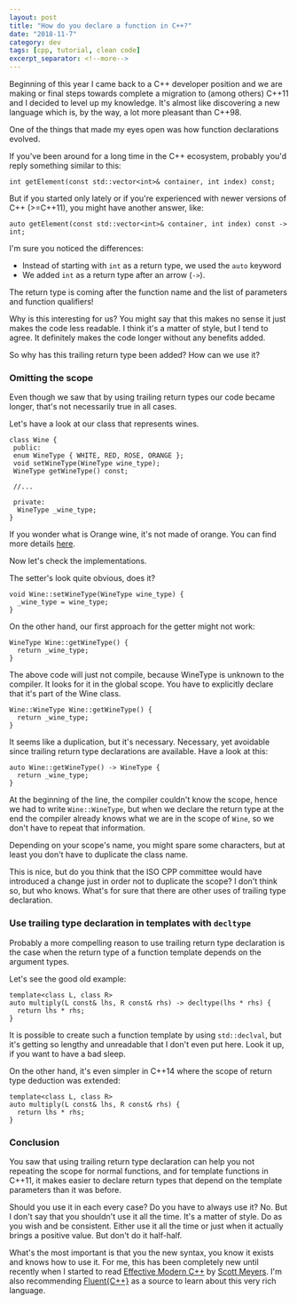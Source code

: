 ```yaml
---
layout: post
title: "How do you declare a function in C++?"
date: "2018-11-7"
category: dev
tags: [cpp, tutorial, clean code]
excerpt_separator: <!--more-->
---
```

Beginning of this year I came back to a C++ developer position and we are making or final steps towards complete a migration to (among others) C++11 and I decided to level up my knowledge. It's almost like discovering a new language which is, by the way, a lot more pleasant than C++98.

One of the things that made my eyes open was how function declarations evolved.
<!--more-->

If you've been around for a long time in the C++ ecosystem, probably you'd reply something similar to this:

```
int getElement(const std::vector<int>& container, int index) const;
```

But if you started only lately or if you're experienced with newer versions of C++ (>=C++11), you might have another answer, like:

```
auto getElement(const std::vector<int>& container, int index) const -> int;
```

I'm sure you noticed the differences:
* Instead of starting with `int` as a return type, we used the `auto` keyword
* We added `int` as a return type after an arrow (`->`). 

The return type is coming after the function name and the list of parameters and function qualifiers!

Why is this interesting for us? You might say that this makes no sense it just makes the code less readable. I think it's a matter of style, but I tend to agree. It definitely makes the code longer without any benefits added.

So why has this trailing return type been added? How can we use it?

### Omitting the scope

Even though we saw that by using trailing return types our code became longer, that's not necessarily true in all cases.

Let's have a look at our class that represents wines.

```
class Wine {
 public:
 enum WineType { WHITE, RED, ROSE, ORANGE };
 void setWineType(WineType wine_type);
 WineType getWineType() const;

 //... 

 private:
  WineType _wine_type;
}
```

If you wonder what is Orange wine, it's not made of orange. You can find more details [here](https://vinepair.com/articles/orange-wine-guide/).

Now let's check the implementations.

The setter's look quite obvious, does it?

```
void Wine::setWineType(WineType wine_type) {
  _wine_type = wine_type;
}
```

On the other hand, our first approach for the getter might not work:

```
WineType Wine::getWineType() {
  return _wine_type;
}
```

The above code will just not compile, because WineType is unknown to the compiler. It looks for it in the global scope. You have to explicitly declare that it's part of the Wine class.

```
Wine::WineType Wine::getWineType() {
  return _wine_type;
}
```

It seems like a duplication, but it's necessary. Necessary, yet avoidable since trailing return type declarations are available. Have a look at this:

```
auto Wine::getWineType() -> WineType {
  return _wine_type;
}
```
At the beginning of the line, the compiler couldn't know the scope, hence we had to write `Wine::WineType`, but when we declare the return type at the end the compiler already knows what we are in the scope of `Wine`, so we don't have to repeat that information.

Depending on your scope's name, you might spare some characters, but at least you don't have to duplicate the class name.

This is nice, but do you think that the ISO CPP committee would have introduced a change just in order not to duplicate the scope? I don't think so, but who knows. What's for sure that there are other uses of trailing type declaration.

### Use trailing type declaration in templates with `decltype`

Probably a more compelling reason to use trailing return type declaration is the case when the return type of a function template depends on the argument types.

Let's see the good old example:

```
template<class L, class R>
auto multiply(L const& lhs, R const& rhs) -> decltype(lhs * rhs) {
  return lhs * rhs;
}
```

It is possible to create such a function template by using `std::declval`, but it's getting so lengthy and unreadable that I don't even put here. Look it up, if you want to have a bad sleep.

On the other hand, it's even simpler in C++14 where the scope of return type deduction was extended:

```
template<class L, class R>
auto multiply(L const& lhs, R const& rhs) {
  return lhs * rhs;
}
```

### Conclusion

You saw that using trailing return type declaration can help you not repeating the scope for normal functions, and for template functions in C++11, it makes easier to declare return types that depend on the template parameters than it was before.

Should you use it in each every case? Do you have to always use it? No. But I don't say that you shouldn't use it all the time. It's a matter of style. Do as you wish and be consistent. Either use it all the time or just when it actually brings a positive value. But don't do it half-half.

What's the most important is that you the new syntax, you know it exists and knows how to use it. For me, this has been completely new until recently when I started to read [Effective Modern C++](https://amzn.to/2Rbh5pI) by [Scott Meyers](https://www.aristeia.com/). I'm also recommending [Fluent{C++}](https://www.fluentcpp.com/) as a source to learn about this very rich language.